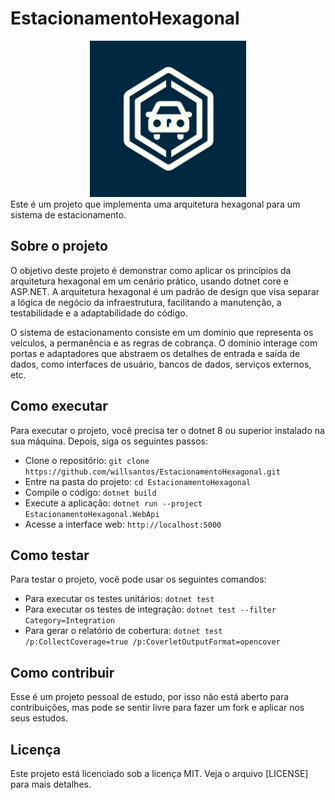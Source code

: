 # EstacionamentoHexagonal
<div align="center">
  <img src=".github/logo.gif" alt="Logo da minha empresa" width="250" height="250">
</div>
Este é um projeto que implementa uma arquitetura hexagonal para um sistema de estacionamento.


## Sobre o projeto

O objetivo deste projeto é demonstrar como aplicar os princípios da arquitetura hexagonal em um cenário prático, usando dotnet core e ASP.NET. A arquitetura hexagonal é um padrão de design que visa separar a lógica de negócio da infraestrutura, facilitando a manutenção, a testabilidade e a adaptabilidade do código.

O sistema de estacionamento consiste em um domínio que representa os veículos, a permanência e as regras de cobrança. O domínio interage com portas e adaptadores que abstraem os detalhes de entrada e saída de dados, como interfaces de usuário, bancos de dados, serviços externos, etc.

## Como executar

Para executar o projeto, você precisa ter o dotnet 8 ou superior instalado na sua máquina. Depois, siga os seguintes passos:

- Clone o repositório: `git clone https://github.com/willsantos/EstacionamentoHexagonal.git`
- Entre na pasta do projeto: `cd EstacionamentoHexagonal`
- Compile o código: `dotnet build`
- Execute a aplicação: `dotnet run --project EstacionamentoHexagonal.WebApi`
- Acesse a interface web: `http://localhost:5000`

## Como testar

Para testar o projeto, você pode usar os seguintes comandos:

- Para executar os testes unitários: `dotnet test`
- Para executar os testes de integração: `dotnet test --filter Category=Integration`
- Para gerar o relatório de cobertura: `dotnet test /p:CollectCoverage=true /p:CoverletOutputFormat=opencover`

## Como contribuir

Esse é um projeto pessoal de estudo, por isso não está aberto para contribuições, mas pode se sentir livre para fazer um fork e aplicar nos seus estudos.

## Licença

Este projeto está licenciado sob a licença MIT. Veja o arquivo [LICENSE] para mais detalhes.
